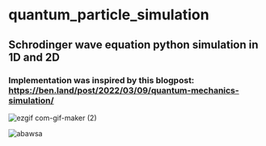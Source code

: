 # quantum_particle_simulation
## Schrodinger wave equation python simulation in 1D and 2D
### Implementation was inspired by this blogpost: https://ben.land/post/2022/03/09/quantum-mechanics-simulation/ 

![ezgif com-gif-maker (2)](https://user-images.githubusercontent.com/1941529/228017763-b4f92f66-4aa6-46b0-bcb2-cdd3e72d29c2.gif)

![abawsa](https://user-images.githubusercontent.com/1941529/228019055-081dfcad-aba0-4327-aa54-66dc6cd994be.gif)
